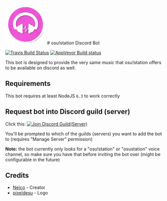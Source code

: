 <img src="/osu!station-logo.png" alt="osu!station Logo" width="128">
# osu!station Discord Bot

[![Travis Build Status](https://travis-ci.org/yas-online/osustation-discord.svg?branch=master)](https://travis-ci.org/yas-online/osustation-discord)
[![AppVeyor Build status](https://ci.appveyor.com/api/projects/status/8dk7j9jq1alft34s/branch/master?svg=true)](https://ci.appveyor.com/project/neico/osustation-discord/branch/master)

This bot is designed to provide the very same music that osu!station offers to be available on discord as well.

## Requirements

This bot requires at least NodeJS `6.3` to work correctly

## Request bot into Discord guild (server)
Click this: [<img src="https://discordapp.com/assets/fc0b01fe10a0b8c602fb0106d8189d9b.png" alt="Join Discord Guild(Server)" width="128">](https://discordapp.com/oauth2/authorize?client_id=202246859408932864&scope=bot)

You'll be prompted to which of the guilds (servers) you want to add the bot to (requires "Manage Server" permission)

**Note:** the bot currently only looks for a "osu!station" or "osustation" voice channel, so make sure you have that before inviting the bot over (might be configurable in the future)

## Credits

- [Neico](https://github.com/neico) - Creator
- [pixeldesu](https://github.com/pixeldesu) - Logo
